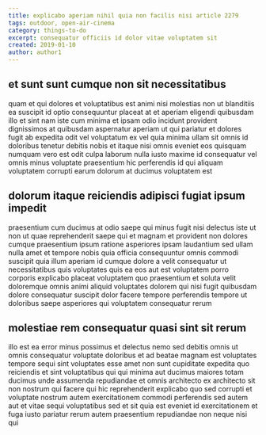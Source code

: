 ```yaml
---
title: explicabo aperiam nihil quia non facilis nisi article 2279
tags: outdoor, open-air-cinema
category: things-to-do
excerpt: consequatur officiis id dolor vitae voluptatem sit
created: 2019-01-10
author: author1
---
```


## et sunt sunt cumque non sit necessitatibus

quam et qui dolores et voluptatibus est animi nisi molestias non ut blanditiis ea suscipit id optio consequuntur placeat at et aperiam eligendi quibusdam illo et sint nam iste cum minima et ipsam odio incidunt provident dignissimos at quibusdam aspernatur aperiam ut qui pariatur et dolores fugit ab expedita odit vel voluptatum ex vel quia minima ullam sit omnis id doloribus tenetur debitis nobis et itaque nisi omnis eveniet eos quisquam numquam vero est odit culpa laborum nulla iusto maxime id consequatur vel omnis minus voluptate praesentium hic perferendis id qui aliquam voluptatem corrupti earum dolorum at ducimus voluptatem est

## dolorum itaque reiciendis adipisci fugiat ipsum impedit

praesentium cum ducimus at odio saepe qui minus fugit nisi delectus iste ut non ut quae reprehenderit saepe qui et magnam et provident non dolores cumque praesentium ipsum ratione asperiores ipsam laudantium sed ullam nulla amet et tempore nobis quia officia consequuntur omnis commodi suscipit quia illum aperiam id cumque dolore a velit consequatur ut necessitatibus quis voluptates quis ea eos aut est voluptatem porro corporis explicabo placeat voluptatem quo praesentium et soluta velit doloremque omnis animi aliquid voluptates dolorem qui nisi fugit quibusdam dolore consequatur suscipit dolor facere tempore perferendis tempore ut doloribus saepe asperiores qui voluptatem consequatur rerum

## molestiae rem consequatur quasi sint sit rerum

illo est ea error minus possimus et delectus nemo sed debitis omnis ut omnis consequatur voluptate doloribus et ad beatae magnam est voluptates tempore sequi sint voluptates esse amet non sunt cupiditate expedita quo reiciendis et sint voluptatibus qui qui minima aut ducimus maiores totam ducimus unde assumenda repudiandae et omnis architecto ex architecto sit non nostrum qui facere qui hic reprehenderit explicabo quo sed corrupti et voluptate nostrum autem exercitationem commodi perferendis sed autem aut et vitae sequi voluptatibus sed et sit quia est eveniet id exercitationem et fuga iusto pariatur rerum autem praesentium repudiandae non neque nisi qui
